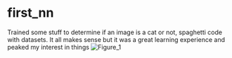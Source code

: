 # first_nn
Trained some stuff to determine if an image is a cat or not, spaghetti code with datasets. It all makes sense but it was a great learning experience and peaked my interest in things
![Figure_1](https://user-images.githubusercontent.com/54908454/227847116-f6953ded-de30-4e56-ab7f-82b6c9ee5e06.png)
